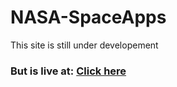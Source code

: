 # NASA-SpaceApps
This site is still under developement
<h3>But is live at: <a href="https://arjijethin.github.io/NASA-SpaceApps/">Click here</a></h3>
